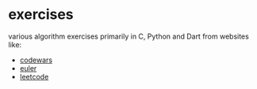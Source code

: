 # exercises
various algorithm exercises primarily in C, Python and Dart from websites like:

* [codewars](https://www.codewars.com/users/bugrahankaramollaoglu)
* [euler](https://projecteuler.net/progress=bugea)
* [leetcode](https://leetcode.com/bugrahankaramollaoglu/)

